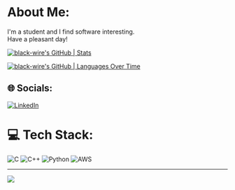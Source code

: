 # About Me:
I'm a student and I find software interesting.<br> Have a pleasant day! <br>


[![black-wire's GitHub | Stats](https://stats.quine.sh/black-wire/github?theme=light)](https://quine.sh)

[![black-wire's GitHub | Languages Over Time](https://stats.quine.sh/black-wire/languages-over-time?theme=dark)](https://quine.sh)


## 🌐 Socials:
[![LinkedIn](https://img.shields.io/badge/LinkedIn-%230077B5.svg?logo=linkedin&logoColor=white)](https://linkedin.com/in/amrit-manas-469108320) 

# 💻 Tech Stack:
![C](https://img.shields.io/badge/c-%2300599C.svg?style=for-the-badge&logo=c&logoColor=white) ![C++](https://img.shields.io/badge/c++-%2300599C.svg?style=for-the-badge&logo=c%2B%2B&logoColor=white) ![Python](https://img.shields.io/badge/python-3670A0?style=for-the-badge&logo=python&logoColor=ffdd54) ![AWS](https://img.shields.io/badge/AWS-%23FF9900.svg?style=for-the-badge&logo=amazon-aws&logoColor=white) 




---
[![](https://visitcount.itsvg.in/api?id=black-wire&icon=0&color=0)](https://visitcount.itsvg.in)
